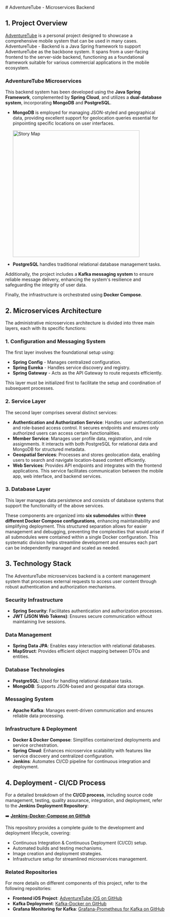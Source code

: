 \# AdventureTube - Microservices Backend

## 1. Project Overview
[AdventureTube](https://adventuretube.net/) is a personal project designed to showcase a comprehensive mobile system that can be used in many cases.
AdventureTube - Backend is a Java Spring framework to support AdventureTube as the backbone system. It spans from a user-facing frontend to the server-side backend, functioning as a foundational framework suitable for various commercial applications in the mobile ecosystem.

### AdventureTube Microservices
This backend system has been developed using the **Java Spring Framework**, complemented by **Spring Cloud**, and utilizes a **dual-database system**, incorporating **MongoDB** and **PostgreSQL**.

- **MongoDB** is employed for managing JSON-styled and geographical data, providing excellent support for geolocation queries essential for pinpointing specific locations on user interfaces.

  <img src="https://adventuretube.net/wp-content/uploads/2024/05/StoryMap11.png" alt="Story Map" width="400"/>

- **PostgreSQL** handles traditional relational database management tasks.

Additionally, the project includes a **Kafka messaging system** to ensure reliable message delivery, enhancing the system's resilience and safeguarding the integrity of user data.

Finally, the infrastructure is orchestrated using **Docker Compose**.

## 2. Microservices Architecture
The administrative microservices architecture is divided into three main layers, each with its specific functions:

### 1. Configuration and Messaging System
The first layer involves the foundational setup using:
- **Spring Config** - Manages centralized configuration.
- **Spring Eureka** - Handles service discovery and registry.
- **Spring Gateway** - Acts as the API Gateway to route requests efficiently.

This layer must be initialized first to facilitate the setup and coordination of subsequent processes.

### 2. Service Layer
The second layer comprises several distinct services:
- **Authentication and Authorization Service**: Handles user authentication and role-based access control. It secures endpoints and ensures only authorized users can access certain functionalities.
- **Member Service**: Manages user profile data, registration, and role assignments. It interacts with both PostgreSQL for relational data and MongoDB for structured metadata.
- **Geospatial Services**: Processes and stores geolocation data, enabling users to search and navigate location-based content efficiently.
- **Web Services**: Provides API endpoints and integrates with the frontend applications. This service facilitates communication between the mobile app, web interface, and backend services.

### 3. Database Layer
This layer manages data persistence and consists of database systems that support the functionality of the above services.

These components are organized into **six submodules** within **three different Docker Compose configurations**, enhancing maintainability and simplifying deployment. This structured separation allows for easier management and debugging, preventing the complexities that would arise if all submodules were contained within a single Docker configuration. This systematic division helps streamline development and ensures each part can be independently managed and scaled as needed.

## 3. Technology Stack
The AdventureTube microservices backend is a content management system that processes external requests to access user content through robust authentication and authorization mechanisms.

### Security Infrastructure
- **Spring Security**: Facilitates authentication and authorization processes.
- **JWT (JSON Web Tokens)**: Ensures secure communication without maintaining live sessions.

### Data Management
- **Spring Data JPA**: Enables easy interaction with relational databases.
- **MapStruct**: Provides efficient object mapping between DTOs and entities.

### Database Technologies
- **PostgreSQL**: Used for handling relational database tasks.
- **MongoDB**: Supports JSON-based and geospatial data storage.

### Messaging System
- **Apache Kafka**: Manages event-driven communication and ensures reliable data processing.

### Infrastructure & Deployment
- **Docker & Docker Compose**: Simplifies containerized deployments and service orchestration.
- **Spring Cloud**: Enhances microservice scalability with features like service discovery and centralized configuration.
- **Jenkins**: Automates CI/CD pipeline for continuous integration and deployment.

## 4. Deployment - CI/CD Process
For a detailed breakdown of the **CI/CD process**, including source code management, testing, quality assurance, integration, and deployment, refer to the **Jenkins Deployment Repository**:

➡️ **[Jenkins-Docker-Compose on GitHub](https://github.com/strider73/jenkins-docker-compose)**

This repository provides a complete guide to the development and deployment lifecycle, covering:
- Continuous Integration & Continuous Deployment (CI/CD) setup.
- Automated builds and testing mechanisms.
- Image creation and deployment strategies.
- Infrastructure setup for streamlined microservices management.

### Related Repositories
For more details on different components of this project, refer to the following repositories:
- **Frontend iOS Project**: [AdventureTube iOS on GitHub](https://github.com/strider73/AdventureTube)
- **Kafka Deployment**: [Kafka-Docker on GitHub](https://github.com/strider73/kafka-docker)
- **Grafana Monitoring for Kafka**: [Grafana-Prometheus for Kafka on GitHub](https://github.com/strider73/grafana-prometheus-for-kafka)


